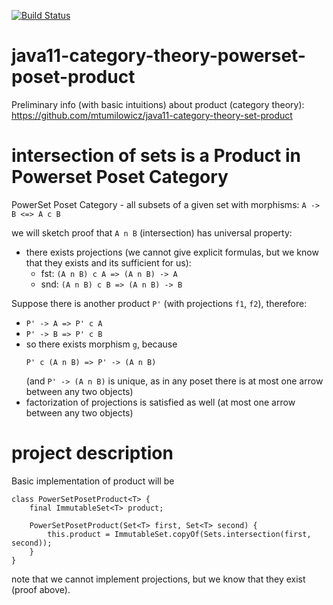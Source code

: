[![Build Status](https://travis-ci.com/mtumilowicz/java11-category-theory-powerset-poset-product.svg?branch=master)](https://travis-ci.com/mtumilowicz/java11-category-theory-powerset-poset-product)

# java11-category-theory-powerset-poset-product

Preliminary info (with basic intuitions) about product 
(category theory): https://github.com/mtumilowicz/java11-category-theory-set-product

# intersection of sets is a Product in Powerset Poset Category
PowerSet Poset Category - all subsets of a given set
with morphisms: `A -> B <=> A c B`

we will sketch proof that `A n B` (intersection)
has universal property:

* there exists projections (we cannot give explicit
formulas, but we know that they exists and its sufficient
for us):
    * fst: `(A n B) c A => (A n B) -> A`
    * snd: `(A n B) c B => (A n B) -> B`

Suppose there is another product `P'` (with projections `f1`, `f2`),
therefore:
* `P' -> A => P' c A`
* `P' -> B => P' c B`
* so there exists morphism `g`, because 
    ```
    P' c (A n B) => P' -> (A n B)
    ```
    (and `P' -> (A n B)` is unique,
as in any poset there is at most one arrow between any two 
objects)
* factorization of projections is satisfied as well 
(at most one arrow between any two objects)

# project description
Basic implementation of product will be
```
class PowerSetPosetProduct<T> {
    final ImmutableSet<T> product;

    PowerSetPosetProduct(Set<T> first, Set<T> second) {
        this.product = ImmutableSet.copyOf(Sets.intersection(first, second));
    }
}
```
note that we cannot implement projections, but we know that
they exist (proof above).